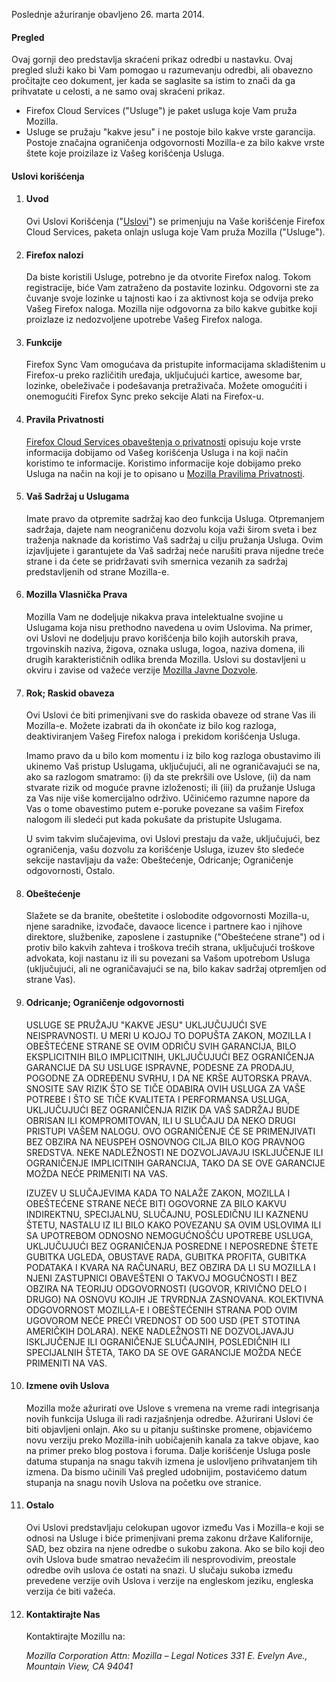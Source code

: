 Poslednje ažuriranje obavljeno 26. marta 2014.

#### Pregled

Ovaj gornji deo predstavlja skraćeni prikaz odredbi u nastavku. Ovaj pregled služi kako bi Vam pomogao u razumevanju odredbi, ali obavezno pročitajte ceo dokument, jer kada se saglasite sa istim to znači da ga prihvatate u celosti, a ne samo ovaj skraćeni prikaz.

- Firefox Cloud Services ("Usluge") je paket usluga koje Vam pruža Mozilla. 
- Usluge se pružaju "kakve jesu" i ne postoje bilo kakve vrste garancija. Postoje značajna ograničenja odgovornosti Mozilla-e za bilo kakve vrste štete koje proizilaze iz Vašeg korišćenja Usluga.

#### Uslovi korišćenja

1. #### Uvod

    Ovi Uslovi Korišćenja ("<u>Uslovi</u>") se primenjuju na Vaše korišćenje Firefox Cloud Services, paketa onlajn usluga koje Vam pruža Mozilla ("Usluge").

2. #### Firefox nalozi

    Da biste koristili Usluge, potrebno je da otvorite Firefox nalog.  Tokom registracije, biće Vam zatraženo da postavite lozinku. Odgovorni ste za čuvanje svoje lozinke u tajnosti kao i za aktivnost koja se odvija preko Vašeg Firefox naloga. Mozilla nije odgovorna za bilo kakve gubitke koji proizlaze iz nedozvoljene upotrebe Vašeg Firefox naloga.

3. #### Funkcije

    Firefox Sync Vam omogućava da pristupite informacijama skladištenim u Firefox-u preko različitih uređaja, uključujući kartice, awesome bar, lozinke, obeleživače i podešavanja pretraživača. Možete omogućiti i onemogućiti Firefox Sync preko sekcije Alati na Firefox-u.

4. #### Pravila Privatnosti

    <a href="https://accounts-latest.dev.lcip.org/legal/privacy">Firefox Cloud Services obaveštenja o privatnosti</a> opisuju koje vrste informacija dobijamo od Vašeg korišćenja Usluga i na koji način koristimo te informacije. Koristimo informacije koje dobijamo preko Usluga na način na koji je to opisano u <a href="http://www.mozilla.org/privacy/" target="_blank">Mozilla Pravilima Privatnosti</a>.
    

5. #### Vaš Sadržaj u Uslugama

    Imate pravo da otpremite sadržaj kao deo funkcija Usluga. Otpremanjem sadržaja, dajete nam neograničenu dozvolu koja važi širom sveta i bez traženja naknade da koristimo Vaš sadržaj u cilju pružanja Usluga. Ovim izjavljujete i garantujete da Vaš sadržaj neće narušiti prava nijedne treće strane i da ćete se pridržavati svih smernica vezanih za sadržaj predstavljenih od strane Mozilla-e.

6. #### Mozilla Vlasnička Prava

    Mozilla Vam ne dodeljuje nikakva prava intelektualne svojine u Uslugama koja nisu prethodno navedena u ovim Uslovima. Na primer, ovi Uslovi ne dodeljuju pravo korišćenja bilo kojih autorskih prava, trgovinskih naziva, žigova, oznaka usluga, logoa, naziva domena, ili drugih karakterističnih odlika brenda Mozilla. Uslovi su dostavljeni u okviru i zavise od važeće verzije <a href="http://www.mozilla.org/MPL/" target="_blank">Mozilla Javne Dozvole</a>.

7. #### Rok; Raskid obaveza

    Ovi Uslovi će biti primenjivani sve do raskida obaveze od strane Vas ili Mozilla-e. Možete izabrati da ih okončate iz bilo kog razloga, deaktiviranjem Vašeg Firefox naloga i prekidom korišćenja Usluga.

    Imamo pravo da u bilo kom momentu i iz bilo kog razloga obustavimo ili ukinemo Vaš pristup Uslugama, uključujući, ali ne ograničavajući se na, ako sa razlogom smatramo: (i) da ste prekršili ove Uslove, (ii) da nam stvarate rizik od moguće pravne izloženosti; ili (iii) da pružanje Usluga za Vas nije više komercijalno održivo. Učinićemo razumne napore da Vas o tome obavestimo putem e-poruke povezane sa vašim Firefox nalogom ili sledeći put kada pokušate da pristupite Uslugama.

    U svim takvim slučajevima, ovi Uslovi prestaju da važe, uključujući, bez ograničenja, vašu dozvolu za korišćenje Usluga, izuzev što sledeće sekcije nastavljaju da važe: Obeštećenje, Odricanje; Ograničenje odgovornosti, Ostalo.

8. #### Obeštećenje

    Slažete se da branite, obeštetite i oslobodite odgovornosti Mozilla-u, njene saradnike, izvođače, davaoce licence i partnere kao i njihove direktore, službenike, zaposlene i zastupnike ("Obeštećene strane") od i protiv bilo kakvih zahteva i troškova trećih strana, uključujući troškove advokata, koji nastanu iz ili su povezani sa Vašom upotrebom Usluga (uključujući, ali ne ograničavajući se na, bilo kakav sadržaj otpremljen od strane Vas).

9. #### Odricanje; Ograničenje odgovornosti

    USLUGE SE PRUŽAJU "KAKVE JESU" UKLJUČUJUĆI SVE NEISPRAVNOSTI. U MERI U KOJOJ TO DOPUŠTA ZAKON, MOZILLA I OBEŠTEĆENE STRANE SE OVIM ODRIČU SVIH GARANCIJA, BILO EKSPLICITNIH BILO IMPLICITNIH, UKLJUČUJUĆI BEZ OGRANIČENJA GARANCIJE DA SU USLUGE ISPRAVNE, PODESNE ZA PRODAJU, POGODNE ZA ODREĐENU SVRHU, I DA NE KRŠE AUTORSKA PRAVA. SNOSITE SAV RIZIK ŠTO SE TIČE ODABIRA OVIH USLUGA ZA VAŠE POTREBE I ŠTO SE TIČE KVALITETA I PERFORMANSA USLUGA, UKLJUČUJUĆI BEZ OGRANIČENJA RIZIK DA VAŠ SADRŽAJ BUDE OBRISAN ILI KOMPROMITOVAN, ILI U SLUČAJU DA NEKO DRUGI PRISTUPI VAŠEM NALOGU. OVO OGRANIČENJE ĆE SE PRIMENJIVATI BEZ OBZIRA NA NEUSPEH OSNOVNOG CILJA BILO KOG PRAVNOG SREDSTVA. NEKE NADLEŽNOSTI NE DOZVOLJAVAJU ISKLJUČENJE ILI OGRANIČENJE IMPLICITNIH GARANCIJA, TAKO DA SE OVE GARANCIJE MOŽDA NEĆE PRIMENITI NA VAS.

    IZUZEV U SLUČAJEVIMA KADA TO NALAŽE ZAKON, MOZILLA I OBEŠTEĆENE STRANE NEĆE BITI OGOVORNE ZA BILO KAKVU INDIREKTNU, SPECIJALNU, SLUČAJNU, POSLEDIČNU ILI KAZNENU ŠTETU, NASTALU IZ ILI BILO KAKO POVEZANU SA OVIM USLOVIMA ILI SA UPOTREBOM ODNOSNO NEMOGUĆNOŠĆU UPOTREBE USLUGA, UKLJUČUJUĆI BEZ OGRANIČENJA POSREDNE I NEPOSREDNE ŠTETE GUBITKA UGLEDA, OBUSTAVE RADA, GUBITKA PROFITA, GUBITKA PODATAKA I KVARA NA RAČUNARU, BEZ OBZIRA DA LI SU MOZILLA I NJENI ZASTUPNICI OBAVEŠTENI O TAKVOJ MOGUĆNOSTI I BEZ OBZIRA NA TEORIJU ODGOVORNOSTI (UGOVOR, KRIVIČNO DELO I DRUGO) NA OSNOVU KOJIH JE TRVRDNJA ZASNOVANA. KOLEKTIVNA ODGOVORNOST MOZILLA-E I OBEŠTEĆENIH STRANA POD OVIM UGOVOROM NEĆE PREĆI VREDNOST OD 500 USD (PET STOTINA AMERIČKIH DOLARA). NEKE NADLEŽNOSTI NE DOZVOLJAVAJU ISKLJUČENJE ILI OGRANIČENJE SLUČAJNIH, POSLEDIČNIH ILI SPECIJALNIH ŠTETA, TAKO DA SE OVE GARANCIJE MOŽDA NEĆE PRIMENITI NA VAS.

10. #### Izmene ovih Uslova

    Mozilla može ažurirati ove Uslove s vremena na vreme radi integrisanja novih funkcija Usluga ili radi razjašnjenja odredbe. Ažurirani Uslovi će biti objavljeni onlajn. Ako su u pitanju suštinske promene, objavićemo novu verziju preko Mozilla-inih uobičajenih kanala za takve objave, kao na primer preko blog postova i foruma. Dalje korišćenje Usluga posle datuma stupanja na snagu takvih izmena je uslovljeno prihvatanjem tih izmena. Da bismo učinili Vaš pregled udobnijim, postavićemo datum stupanja na snagu novih Uslova na početku ove stranice.

11. #### Ostalo

    Ovi Uslovi predstavljaju celokupan ugovor između Vas i Mozilla-e koji se odnosi na Usluge i biće primenjivani prema zakonu države Kalifornije, SAD, bez obzira na njene odredbe o sukobu zakona. Ako se bilo koji deo ovih Uslova bude smatrao nevažećim ili nesprovodivim, preostale odredbe ovih uslova će ostati na snazi. U slučaju sukoba između prevedene verzije ovih Uslova i verzije na engleskom jeziku, engleska verzija će biti važeća.

12. #### Kontaktirajte Nas

    Kontaktirajte Mozillu na:

    <address>
      Mozilla Corporation 
      Attn: Mozilla – Legal Notices 
      331 E. Evelyn Ave., 
      Mountain View, CA 94041 
    </address>
